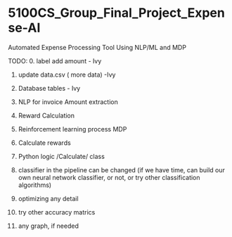 # 5100CS_Group_Final_Project_Expense-AI
Automated Expense Processing Tool Using NLP/ML and MDP

TODO:
0. label add amount   - Ivy 
1. update data.csv    ( more data)     -Ivy
2. Database tables         - Ivy     
3. NLP for invoice Amount extraction 
4. Reward Calculation
5. Reinforcement learning process        MDP   
6. Calculate rewards
7. Python logic /Calculate/ class

8. classifier in the pipeline can be changed  (if we have time, can build our own neural network classifier, or not, or try other classification algorithms)
9. optimizing any detail
10. try other accuracy matrics
11. any graph, if needed

